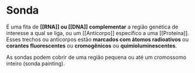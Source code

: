 # Sonda
É uma fita de **[[RNA]] ou [[DNA]] complementar** a região  genética de interesse a qual se liga, ou um [[Anticorpo]] específico a uma [[Proteína]]. Esses trechos ou anticorpos estão **marcados com átomos radioativos** ou **corantes fluorescentes** ou **cromogênicos** ou **quimioluminescentes**.

As sondas podem cobrir de uma região pequena ou até um cromossomo inteiro (sonda painting).